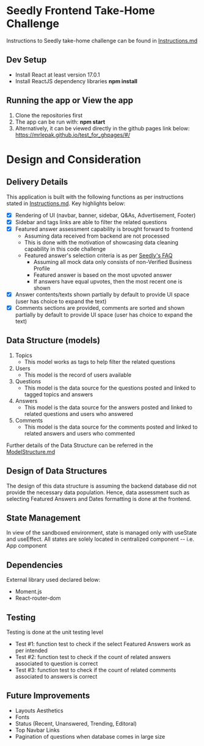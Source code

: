 # Seedly Frontend Take-Home Challenge

Instructions to Seedly take-home challenge can be found in [Instructions.md](https://github.com/mrlepak/seedly-take-home-challenge/blob/main/Instructions.md)

## Dev Setup

- Install React at least version 17.0.1
- Install ReactJS dependency libraries **npm install**

## Running the app or View the app

1. Clone the repositories first
2. The app can be run with: **npm start**
3. Alternatively, it can be viewed directly in the github pages link below:
   https://mrlepak.github.io/test_for_ghpages/#/

# Design and Consideration

## Delivery Details

This application is built with the following functions as per instructions stated in [Instructions.md](https://github.com/mrlepak/seedly-take-home-challenge/blob/main/Instructions.md). Key highlights below:

- [x] Rendering of UI (navbar, banner, sidebar, Q&As, Advertisement, Footer)
- [x] Sidebar and tags links are able to filter the related questions
- [x] Featured answer assessment capability is brought forward to frontend
  - Assuming data received from backend are not processed
  - This is done with the motivation of showcasing data cleaning capability in this code challenge
  - Featured answer's selection criteria is as per [Seedly's FAQ](https://support.seedly.sg/hc/en-us/articles/900003311886-Managing-your-Questions-and-Answers)
    - Assuming all mock data only consists of non-Verified Business Profile
    - Featured answer is based on the most upvoted answer
    - If answers have equal upvotes, then the most recent one is shown
- [x] Answer contents/texts shown partially by default to provide UI space (user has choice to expand the text)
- [x] Comments sections are provided, comments are sorted and shown partially by default to provide UI space (user has choice to expand the text)

## Data Structure (models)

1. Topics
   - This model works as tags to help filter the related questions
2. Users
   - This model is the record of users available
3. Questions
   - This model is the data source for the questions posted and linked to tagged topics and answers
4. Answers
   - This model is the data source for the answers posted and linked to related questions and users who answered
5. Comments
   - This model is the data source for the comments posted and linked to related answers and users who commented

Further details of the Data Structure can be referred in the [ModelStructure.md](https://github.com/mrlepak/seedly-take-home-challenge/blob/main/public/models/ModelStructure.md)

## Design of Data Structures

The design of this data structure is assuming the backend database did not provide the necessary data population.
Hence, data assessment such as selecting Featured Answers and Dates formatting is done at the frontend.

## State Management

In view of the sandboxed environment, state is managed only with useState and useEffect.
All states are solely located in centralized component -- i.e. App component

## Dependencies

External library used declared below:

- Moment.js
- React-router-dom

## Testing

Testing is done at the unit testing level

- Test #1: function test to check if the select Featured Answers work as per intended
- Test #2: function test to check if the count of related answers associated to question is correct
- Test #3: function test to check if the count of related comments associated to answers is correct

## Future Improvements

- Layouts Aesthetics
- Fonts
- Status (Recent, Unanswered, Trending, Editoral)
- Top Navbar Links
- Pagination of questions when database comes in large size
